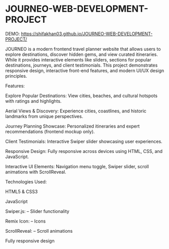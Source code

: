 # JOURNEO-WEB-DEVELOPMENT-PROJECT
 DEMO: https://shifakhan03.github.io/JOURNEO-WEB-DEVELOPMENT-PROJECT/
 
JOURNEO is a modern frontend travel planner website that allows users to explore destinations, discover hidden gems, and view curated itineraries. While it provides interactive elements like sliders, sections for popular destinations, journeys, and client testimonials.
This project demonstrates responsive design, interactive front-end features, and modern UI/UX design principles.

Features:

Explore Popular Destinations: View cities, beaches, and cultural hotspots with ratings and highlights.

Aerial Views & Discovery: Experience cities, coastlines, and historic landmarks from unique perspectives.

Journey Planning Showcase: Personalized itineraries and expert recommendations (frontend mockup only).

Client Testimonials: Interactive Swiper slider showcasing user experiences.

Responsive Design: Fully responsive across devices using HTML, CSS, and JavaScript.

Interactive UI Elements: Navigation menu toggle, Swiper slider, scroll animations with ScrollReveal.


Technologies Used:

HTML5 & CSS3

JavaScript 

Swiper.js:
 – Slider functionality
 
Remix Icon:
 – Icons
 
ScrollReveal:
 – Scroll animations
 
Fully responsive design
